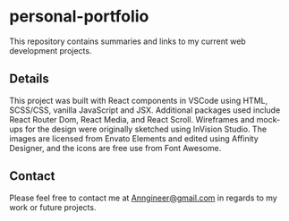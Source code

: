 # personal-portfolio

This repository contains summaries and links to my current web development projects.

## Details

This project was built with React components in VSCode using HTML, SCSS/CSS, vanilla JavaScript and JSX. Additional packages used include React Router Dom, React Media, and React Scroll. Wireframes and mock-ups for the design were originally sketched using InVision Studio. The images are licensed from Envato Elements and edited using Affinity Designer, and the icons are free use from Font Awesome.

## Contact

Please feel free to contact me at Anngineer@gmail.com in regards to my work or future projects.
